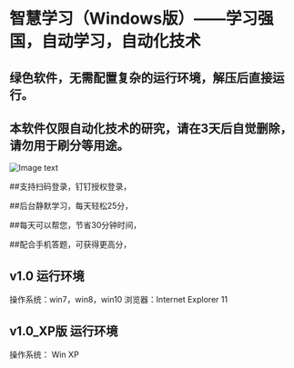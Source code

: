 # 智慧学习（Windows版）——学习强国，自动学习，自动化技术
## 绿色软件，无需配置复杂的运行环境，解压后直接运行。
## 本软件仅限自动化技术的研究，请在3天后自觉删除，请勿用于刷分等用途。

![Image text](http://aiyotu.xyz/docs/ui.gif)

##支持扫码登录，钉钉授权登录，

##后台静默学习，每天轻松25分，

##每天可以帮您，节省30分钟时间，

##配合手机答题，可获得更高分，

## v1.0 运行环境
操作系统：win7，win8，win10
浏览器：Internet Explorer 11

## v1.0_XP版 运行环境
操作系统： Win XP
